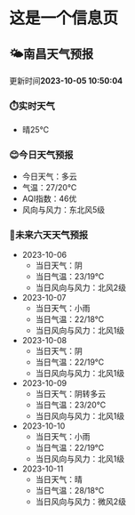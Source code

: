 # 这是一个信息页 
## 🌤️**南昌**天气预报
更新时间**2023-10-05 10:50:04**
### ⏱️实时天气
- 晴25℃
### 😊今日天气预报
- 今日天气：多云
- 气温：27/20℃
- AQI指数：46优
- 风向与风力：东北风5级
### 🤩未来六天天气预报
- 2023-10-06
  - 当日天气：阴
  - 当日气温：23/19℃
  - 当日风向与风力：北风2级
- 2023-10-07
  - 当日天气：小雨
  - 当日气温：22/18℃
  - 当日风向与风力：北风1级
- 2023-10-08
  - 当日天气：阴
  - 当日气温：22/19℃
  - 当日风向与风力：北风1级
- 2023-10-09
  - 当日天气：阴转多云
  - 当日气温：23/20℃
  - 当日风向与风力：北风1级
- 2023-10-10
  - 当日天气：小雨
  - 当日气温：22/19℃
  - 当日风向与风力：北风1级
- 2023-10-11
  - 当日天气：晴
  - 当日气温：28/18℃
  - 当日风向与风力：微风2级

